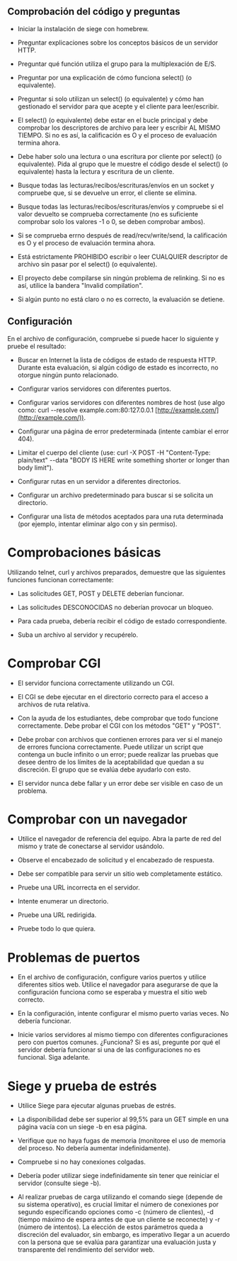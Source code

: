 
## Comprobación del código y preguntas

- Iniciar la instalación de siege con homebrew.

- Preguntar explicaciones sobre los conceptos básicos de un servidor HTTP.

- Preguntar qué función utiliza el grupo para la multiplexación de E/S.

- Preguntar por una explicación de cómo funciona select() (o equivalente).

- Preguntar si solo utilizan un select() (o equivalente) y cómo han gestionado el servidor para que acepte y el cliente para leer/escribir.

- El select() (o equivalente) debe estar en el bucle principal y debe comprobar los descriptores de archivo para leer y escribir AL MISMO TIEMPO. Si no es así, la calificación es O y el proceso de evaluación termina ahora.

- Debe haber solo una lectura o una escritura por cliente por select() (o equivalente). Pida al grupo que le muestre el código desde el select() (o equivalente) hasta la lectura y escritura de un cliente.

- Busque todas las lecturas/recibos/escrituras/envíos en un socket y compruebe que, si se devuelve un error, el cliente se elimina.

- Busque todas las lecturas/recibos/escrituras/envíos y compruebe si el valor devuelto se comprueba correctamente (no es suficiente comprobar solo los valores -1 o 0, se deben comprobar ambos).

- Si se comprueba errno después de read/recv/write/send, la calificación es O y el proceso de evaluación termina ahora.

- Está estrictamente PROHIBIDO escribir o leer CUALQUIER descriptor de archivo sin pasar por el select() (o equivalente).

- El proyecto debe compilarse sin ningún problema de relinking. Si no es así, utilice la bandera "Invalid compilation".

- Si algún punto no está claro o no es correcto, la evaluación se detiene.

## Configuración

En el archivo de configuración, compruebe si puede hacer lo siguiente y pruebe el resultado:

- Buscar en Internet la lista de códigos de estado de respuesta HTTP. Durante esta evaluación, si algún código de estado es incorrecto, no otorgue ningún punto relacionado.

- Configurar varios servidores con diferentes puertos.

- Configurar varios servidores con diferentes nombres de host (use algo como: curl --resolve example.com:80:127.0.0.1 [http://example.com/](http://example.com/)).

- Configurar una página de error predeterminada (intente cambiar el error 404).

- Limitar el cuerpo del cliente (use: curl -X POST -H "Content-Type: plain/text" --data "BODY IS HERE write something shorter or longer than body limit").

- Configurar rutas en un servidor a diferentes directorios.

- Configurar un archivo predeterminado para buscar si se solicita un directorio.

- Configurar una lista de métodos aceptados para una ruta determinada (por ejemplo, intentar eliminar algo con y sin permiso).

# Comprobaciones básicas

Utilizando telnet, curl y archivos preparados, demuestre que las siguientes funciones funcionan correctamente:

- Las solicitudes GET, POST y DELETE deberían funcionar.

- Las solicitudes DESCONOCIDAS no deberían provocar un bloqueo.

- Para cada prueba, debería recibir el código de estado correspondiente.

- Suba un archivo al servidor y recupérelo.

# Comprobar CGI

- El servidor funciona correctamente utilizando un CGI.

- El CGI se debe ejecutar en el directorio correcto para el acceso a archivos de ruta relativa.

- Con la ayuda de los estudiantes, debe comprobar que todo funcione correctamente. Debe probar el CGI con los métodos "GET" y "POST".

- Debe probar con archivos que contienen errores para ver si el manejo de errores funciona correctamente. Puede utilizar un script que contenga un bucle infinito o un error; puede realizar las pruebas que desee dentro de los límites de la aceptabilidad que quedan a su discreción. El grupo que se evalúa debe ayudarlo con esto.

- El servidor nunca debe fallar y un error debe ser visible en caso de un problema.


# Comprobar con un navegador

- Utilice el navegador de referencia del equipo. Abra la parte de red del mismo y trate de conectarse al servidor usándolo.

- Observe el encabezado de solicitud y el encabezado de respuesta.

- Debe ser compatible para servir un sitio web completamente estático.

- Pruebe una URL incorrecta en el servidor.

- Intente enumerar un directorio.

- Pruebe una URL redirigida.

- Pruebe todo lo que quiera.


# Problemas de puertos

- En el archivo de configuración, configure varios puertos y utilice diferentes sitios web. Utilice el navegador para asegurarse de que la configuración funciona como se esperaba y muestra el sitio web correcto.

- En la configuración, intente configurar el mismo puerto varias veces. No debería funcionar.

- Inicie varios servidores al mismo tiempo con diferentes configuraciones pero con puertos comunes. ¿Funciona? Si es así, pregunte por qué el servidor debería funcionar si una de las configuraciones no es funcional. Siga adelante.


# Siege y prueba de estrés

- Utilice Siege para ejecutar algunas pruebas de estrés.

- La disponibilidad debe ser superior al 99,5% para un GET simple en una página vacía con un siege -b en esa página.

- Verifique que no haya fugas de memoria (monitoree el uso de memoria del proceso. No debería aumentar indefinidamente).

- Compruebe si no hay conexiones colgadas.

- Debería poder utilizar siege indefinidamente sin tener que reiniciar el servidor (consulte siege -b).

- Al realizar pruebas de carga utilizando el comando siege (depende de su sistema operativo), es crucial limitar el número de conexiones por segundo especificando opciones como -c (número de clientes), -d (tiempo máximo de espera antes de que un cliente se reconecte) y -r (número de intentos). La elección de estos parámetros queda a discreción del evaluador, sin embargo, es imperativo llegar a un acuerdo con la persona que se evalúa para garantizar una evaluación justa y transparente del rendimiento del servidor web.
